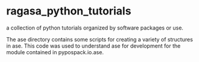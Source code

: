 # ragasa_python_tutorials
a collection of python tutorials organized by software packages or use.


The ase directory contains some scripts for creating a variety of structures in ase.  This code was used to understand ase for development for the module contained in pypospack.io.ase.
